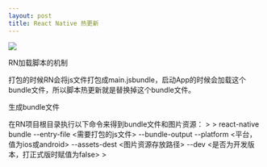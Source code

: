 ```yaml
---
layout: post
title: React Native 热更新
---
```


![]({{site.baseurl}}/public/images/hot/hot00-.png)
<p class="subTitle">RN加载脚本的机制</p>
打包的时候RN会将js文件打包成main.jsbundle，启动App的时候会加载这个bundle文件，所以脚本热更新就是替换掉这个bundle文件。

<p class="subTitle">生成bundle文件</p>
在RN项目根目录执行以下命令来得到bundle文件和图片资源：
>
> react-native bundle --entry-file <需要打包的js文件> --bundle-output <jsbundle文件存放路径> --platform <平台，值为ios或android> --assets-dest <图片资源存放路径> --dev <是否为开发版本，打正式版时赋值为false> 
>
